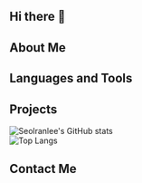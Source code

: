 ## Hi there 👋

<!--
**twoConstant/twoConstant** is a ✨ _special_ ✨ repository because its `README.md` (this file) appears on your GitHub profile.

Here are some ideas to get you started:

- 🔭 I’m currently working on ...
- 🌱 I’m currently learning ...
- 👯 I’m looking to collaborate on ...
- 🤔 I’m looking for help with ...
- 💬 Ask me about ...
- 📫 How to reach me: ...
- 😄 Pronouns: ...
- ⚡ Fun fact: ...
-->
## About Me

## Languages and Tools

## Projects
![Seolranlee's GitHub stats](https://github-readme-stats.vercel.app/api?username=twoConstant&count_private=true&show_icons=true)
<br>
![Top Langs](https://github-readme-stats.vercel.app/api/top-langs/?username=twoConstant&hide=html,typescript,css&layout=compact)

## Contact Me
